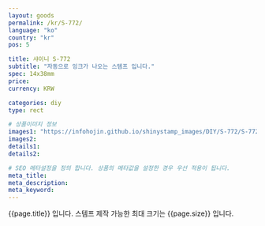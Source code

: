 ```yaml
---
layout: goods
permalink: /kr/S-772/
language: "ko"
country: "kr"
pos: 5

title: 샤이니 S-772
subtitle: "자동으로 잉크가 나오는 스템프 입니다."
spec: 14x38mm
price: 
currency: KRW

categories: diy
type: rect

# 상품이미지 정보
images1: "https://infohojin.github.io/shinystamp_images/DIY/S-772/S-772_1.jpg"
images2:
details1:
details2:    

# SEO 메타설정을 정의 합니다. 상품의 메타값을 설정한 경우 우선 적용이 됩니다.
meta_title: 
meta_description:
meta_keyword:
---
```


{{page.title}} 입니다. 스템프 제작 가능한 최대 크기는 {{page.size}} 입니다.